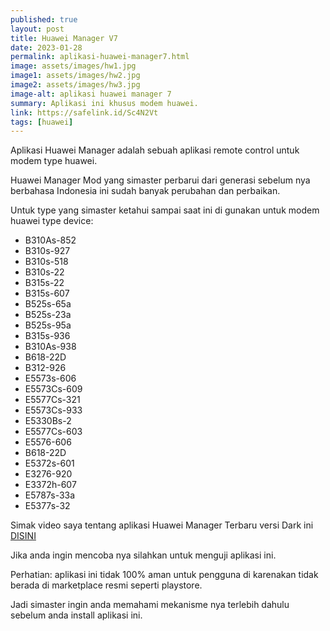 ```yaml
---
published: true
layout: post
title: Huawei Manager V7
date: 2023-01-28
permalink: aplikasi-huawei-manager7.html
image: assets/images/hw1.jpg
image1: assets/images/hw2.jpg
image2: assets/images/hw3.jpg
image-alt: aplikasi huawei manager 7
summary: Aplikasi ini khusus modem huawei.
link: https://safelink.id/Sc4N2Vt
tags: [huawei]
---
```


Aplikasi Huawei Manager adalah sebuah aplikasi remote control untuk modem type huawei.

Huawei Manager Mod yang simaster perbarui dari generasi sebelum nya berbahasa Indonesia ini sudah banyak perubahan dan perbaikan.

Untuk type yang simaster ketahui sampai saat ini di gunakan untuk modem huawei type device:

- B310As-852
- B310s-927
- B310s-518
- B310s-22
- B315s-22
- B315s-607
- B525s-65a
- B525s-23a
- B525s-95a
- B315s-936
- B310As-938
- B618-22D
- B312-926
- E5573s-606
- E5573Cs-609
- E5577Cs-321
- E5573Cs-933
- E5330Bs-2
- E5577Cs-603
- E5576-606
- B618-22D
- E5372s-601
- E3276-920
- E3372h-607
- E5787s-33a
- E5377s-32

Simak video saya tentang aplikasi Huawei Manager Terbaru versi Dark ini [DISINI](https://youtu.be/as40qioNtOI)

Jika anda ingin mencoba nya silahkan untuk menguji aplikasi ini.

Perhatian: aplikasi ini tidak 100% aman untuk pengguna di karenakan tidak berada di marketplace resmi seperti playstore.

Jadi simaster ingin anda memahami mekanisme nya terlebih dahulu sebelum anda install aplikasi ini.
